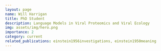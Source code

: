 ```yaml
---
layout: page
name: Will Harrigan
title: PhD Student
description: Language Models in Viral Proteomics and Viral Ecology
img: assets/img/hero.png
importance: 2
category: current
related_publications: einstein1956investigations, einstein1950meaning
---
```

